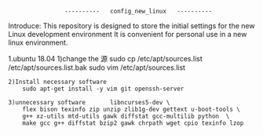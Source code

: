 					----------	 config_new_linux	----------
Introduce:
This repository is designed to store the initial settings for the new Linux development environment
It is convenient for personal use in a new linux environment.

1.ubuntu 18.04
	1)change the 源
		sudo cp /etc/apt/sources.list /etc/apt/sources.list.bak
		sudo vim /etc/apt/sources.list
	
	2)Install necessary software
		sudo apt-get install -y vim git openssh-server 
		
	3)unnecessary software     	 libncurses5-dev \
		flex bison texinfo zip unzip zlib1g-dev gettext u-boot-tools \
		g++ xz-utils mtd-utils gawk diffstat gcc-multilib python  \
		make gcc g++ diffstat bzip2 gawk chrpath wget cpio texinfo lzop
		
